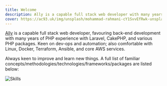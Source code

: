 ```yaml
---
title: Welcome
description: Ally is a capable full stack web developer with many years of PHP experience with Laravel. Keen on dev-ops and automation, especially Linux, Docker, Terraform, Ansible, and AWS.
cover: https://ac93.uk/img/unsplash/mohammad-rahmani-cY1SvvEfRwk-unsplash.jpg
---
```


[Ally](https://github.com/alistaircol) is a capable full stack web developer, favouring back-end development with many years of PHP experience with Laravel, CakePHP, and various PHP packages. Keen on dev-ops and automation; also comfortable with Linux, Docker, Terraform, Ansible, and core AWS services.

Always keen to improve and learn new things. A full list of familiar concepts/methodologies/technologies/frameworks/packages are listed below:

<img alt="Skills" src="https://static.ac93.uk/resume/skills.png" />
